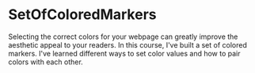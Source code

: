 # SetOfColoredMarkers
Selecting the correct colors for your webpage can greatly improve the aesthetic appeal to your readers.  In this course, I've built a set of colored markers. I've learned different ways to set color values and how to pair colors with each other.
